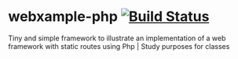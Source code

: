 # webxample-php [![Build Status](https://travis-ci.org/michael-lins/webxample-php.svg?branch=master)](https://travis-ci.org/michael-lins/webxample-php)
Tiny and simple framework to illustrate an implementation of a web framework with static routes using Php | Study purposes for classes
